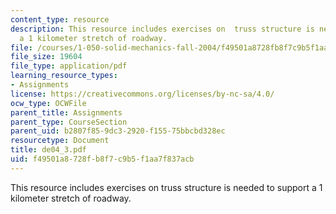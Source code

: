 ```yaml
---
content_type: resource
description: This resource includes exercises on  truss structure is needed to support
  a 1 kilometer stretch of roadway.
file: /courses/1-050-solid-mechanics-fall-2004/f49501a8728fb8f7c9b5f1aa7f837acb_de04_3.pdf
file_size: 19604
file_type: application/pdf
learning_resource_types:
- Assignments
license: https://creativecommons.org/licenses/by-nc-sa/4.0/
ocw_type: OCWFile
parent_title: Assignments
parent_type: CourseSection
parent_uid: b2807f85-9dc3-2920-f155-75bbcbd328ec
resourcetype: Document
title: de04_3.pdf
uid: f49501a8-728f-b8f7-c9b5-f1aa7f837acb
---
```

This resource includes exercises on  truss structure is needed to support a 1 kilometer stretch of roadway.